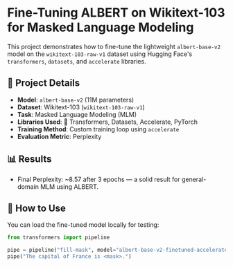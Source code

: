 # Fine-Tuning ALBERT on Wikitext-103 for Masked Language Modeling

This project demonstrates how to fine-tune the lightweight `albert-base-v2` model on the `wikitext-103-raw-v1` dataset using Hugging Face's `transformers`, `datasets`, and `accelerate` libraries.

## 🔧 Project Details

- **Model**: `albert-base-v2` (11M parameters)
- **Dataset**: Wikitext-103 (`wikitext-103-raw-v1`)
- **Task**: Masked Language Modeling (MLM)
- **Libraries Used**: 🤗 Transformers, Datasets, Accelerate, PyTorch
- **Training Method**: Custom training loop using `accelerate`
- **Evaluation Metric**: Perplexity

## 📊 Results

- Final Perplexity: ~8.57 after 3 epochs — a solid result for general-domain MLM using ALBERT.

## 🚀 How to Use

You can load the fine-tuned model locally for testing:
```python
from transformers import pipeline

pipe = pipeline("fill-mask", model="albert-base-v2-finetuned-accelerate", tokenizer="albert-base-v2-finetuned-accelerate")
pipe("The capital of France is <mask>.")
